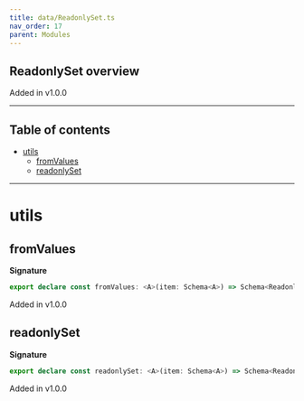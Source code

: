 ```yaml
---
title: data/ReadonlySet.ts
nav_order: 17
parent: Modules
---
```


## ReadonlySet overview

Added in v1.0.0

---

<h2 class="text-delta">Table of contents</h2>

- [utils](#utils)
  - [fromValues](#fromvalues)
  - [readonlySet](#readonlyset)

---

# utils

## fromValues

**Signature**

```ts
export declare const fromValues: <A>(item: Schema<A>) => Schema<ReadonlySet<A>>
```

Added in v1.0.0

## readonlySet

**Signature**

```ts
export declare const readonlySet: <A>(item: Schema<A>) => Schema<ReadonlySet<A>>
```

Added in v1.0.0
